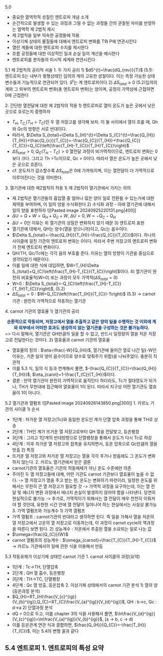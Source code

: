 5.0
- 중요한 열역학적 성질인 엔트로피 개념 소개
- 순간적으로 발생할 수 있는 과정과 그럴 수 없는 과정들 간의 관찰된 차이를 반영하는 열역학 제 2법칙 제시
- 제 2법칙을 일부 익숙한 공정들에 적용
- 이상기체 상태의 물질들에 대해서 엔트로피 변화를 T와 P에 연관시킨다
- 열린 계들에 대한 엔트로피 수지를 제시한다
- 흐름 공정들에 대한 이상적인 일과 손실 일의 계산을 예시한다
- 엔트로피를 분자들의 미시적 세계와 연관시킨다

5.1 제 2법칙의 공리적 서술
1\. 두 가지 공리
1\) $dS^{t}=\frac{dQ_{rev}}{T}$ (5.1): 엔트로피 S는 내부가 평형상태인 임의의 계의 고유한 성질이다. 이는 측정 가능한 상태변수들과 기능적으로 연관되어 있다. $S^{t}$는 계 엔트로피이다
2\) $\Delta S_{total}\ge0$ (5.2)임의의 계와 그 외부의 엔트로피 변화(총 엔트로피 변화)는 양이며, 공정이 가역성에 근접하면 0에 근접한다

2\. 간단한 열전달에 대한 제 2법칙의 적용
1\) 엔트로피로 열이 온도가 높은 곳에서 낮은 곳으로 흐르는지 증명하자
- $T_{H},T_{C,}\left(T_{H}>T_{C}\right)$인 두 열 저장고를 생각해 보자. 이 둘 사이에서 열이 흐를 때, Qh와 Qc의 방향은 서로 반대이다.
- 따라서, $\Delta S_{total}=\Delta S_{H}^{t}+\Delta S_{C}^{t}=\frac{Q_{H}}{T_{H}}+\frac{Q_{c}}{T_{C}}=-\frac{Q_{C}}{T_{H}}+\frac{Q_{C}}{T_{C}}=Q_{C}\left(\frac{T_{H}-T_{C}}{T_{H}T_{C}}\right)$ 
- $\Delta S_{total}>0,Q_{C}\left(T_{H}-T_{C}\right)>0$ 열전달 과정이 비가역적이므로, 엔트로피 변화는 0보다 크다. 그리고 Th >Tc이므로, Qc > 0이다. 따라서 열은 온도가 높은 곳에서 낮은 곳으로 흐른다.
- cf. 온도차가 감소할수록 $\Delta S_{total}$은 0에 가까워지며, 이는 열전달이 더 가역적으로 이루어진다는 것을 의미한다.

3\. 열기관에 대한 제2법칙의 적용
1\)  제 2법칙이 열기관에서 가지는 의의 
- 제 2법칙은 열기관들의 흡입열 중 얼마나 많은 양이 일로 전환될 수 있는가에 대한 제약을 부여하며, 이 일의 양을 수식화한다
2\) 수식화 과정 - 아래 열기관에 대해서 일의 양을 표현하자
![[Pasted image 20240925220131.png|400]]
- $\Delta U=Q+W=Q_{H}+Q_{C}+W$, $\Delta U=0,W=-Q_{C}-Q_{H}$ 
- $\Delta U=0$인 이유는 위 열기관의 성질은 변화하지 않기 때문
3\) 엔트로피 표현
- 열기관에 대해서, QH는 양수(열을 얻으니까)이고, Qc는 음수이다. 
- $\Delta S_{total}=-\frac{Q_{H}}{T_{H}}-\frac{Q_{C}}{T_{C}}$이다. 하나의 사이클에 걸친 기관의 엔트로피 변화는 0이다. 따라서 주변 저장고의 엔트로피 변화가 전체 엔트로피 변화이다. 
- QH/TH, Qc/Tc에는 각각 음의 부호를 준다. 이유는 열의 방향이 기관을 중심으로 생각되었기 때문이다.
- 이를 일에 대한 식에 대입하면, $W=T_{H}\Delta S_{total}+Q_{C}\left(\frac{T_{H}-T_{C}}{T_{C}}\right)$이다.
4\) 열기관이 완전히 비효율적(W=0) 또는 과정이 모두 가역적($\Delta S_{total}=0$)
- W=0 : $\Delta S_{total}=-Q_{C}\left(\frac{T_{H}-T_{C}}{T_{H}T_{C}}\right)$, (5.2)
- $\Delta S_{total}=0$ : $W=Q_{C}\left(\frac{T_{H}}{T_{C}}-1\right)$ (5.3)
	-> carnot 기관 : 완전히 가역적으로 작동하는 열기관

4\. carnot 기관의 열효율
1\) 열기관의 공리
<font color="#003380"><center><strong>순환적으로 작동되며, 저장고에서 열을 추출하고 같은 양의 일을 수행하는 것 이외에 계와 외부에서 어떠한 효과도 생성하지 않는 열기관을 구성하는 것은 불가능하다.</strong></center></font> 
=> 다시 말해서, 열기관은 QH만큼의 일을 할 수 없고, 반드시 일정량의 열을 저온 저장고로 전달한다는 것이다.
2\) 열효율과 carnot 기관의 열효율
- 열효율의 정의 : $\eta=\frac{-W}{Q_{H}}$, 열기관에 들어간 열로 나간 일(-W인 이유는, 기존 일의 양이 음수이므로 양수로 맞춰주기 위함)을 나눠주었다. 충분히 직관적
- 이를 5.3 식, 일의 식 등과 연계해서 풀면, $-\frac{Q_{C}}{T_{C}}=\frac{Q_{H}}{T_{H}}$,  $\eta_{carot}=1-\frac{T_{C}}{T_{H}}$이다.
- 결론 : 만약 열기관이 완전히 가역적으로 움직인다 하더라도, Tc가 절대영도가 되거나, TH가 무한대에 접근해야 열효율이 1이 된다. 따라서 지구상 어떤 열기관도 열효율이 1이 아니다. 

5.2 열기관과 열펌프
![[Pasted image 20240926143850.png|300]]
1\. 카르노 기관의 사이클
1\)  순서
- 1단계 : 차가운 열 저장고(Tc)와 동일한 온도인 계가 단열 압축 과정을 통해 TH로 상승
- 2단계 : TH인 계가 뜨거운 열 저장고로부터 QH 열을 전달밪고, 등온팽창
- 3단계 : 그리고 1단계의 반대방향으로 단열팽창을 통해서 온도가 다시 Tc로 하강
- 4단계 : 이후 차가운 열 저장고와 접촉을 유지하면서, 등온 압축으로 Qc만큼의 열을 방출
2\) 특징
- 뜨거운 열 저장고와 차가운 열 저장고는 열을 각각 주거나 받음에도 그 온도가 변화하지 않는다.
2\. 카르노 열기관에서 얻은 결론
- carnot기관의 열효율은 기관의 작동매체가 아닌 온도 수준에만 의존
- 주어진 두 열 저장고들에 대해, 어떤 기관도 carnot 기관보다 열효율이 높을 수 없다.
	-> 열 저장고가 열을 주고 받는 한, 온도는 변화하기 마련이라, 일정한 온도를 위해서는 무한히 큰 열 저장고가 필요할 것
	-> 가역적 과정을 요구하는데, 이는 열 전달 및 에너지 변환 과정에서 에너지 손실이 발생하지 않아야 함을 나타낸다. 당연히 현실적으로 불가능
	-> 추가로, 가역적이기 위해서는 열 전달이 매우 천천히 이뤄져야 할 것인데, 유한한 시간 안에 열 전달이 일어나야 하는 현실에서는 사실상 불가능
3\. 가역 열펌프와 가능계수
1\) 가역 열펌프
- 가역 열펌프 : carnot기관의 반대라고 생각하면 된다. 즉 일을 가해서 열을 저온의 열 저장고에서 고온의 열 저장고로 이동하는데, 이 과정이 carnot cycle의 역과정을 따른다 보면 된다.
2\) 성능계수 : 저온에서 추출된 열을 소요되는 일로 나눈 값
- $\omega=\frac{Q_{C}}{W}$
- carnot 열펌프의 성능계수 : $\omega_{carnot}=\frac{T_{C}}{T_{H}-T_{C}}$
	-> 카르노 기관에서의 일에 관한 식을 이용해서 만듬

5.3 작동유체가 이상기체 상태인 carnot 기관
1\. carnot 사이클의 과정(요약)
- 1단계 : Tc->TH, 단열압축
- 2단계 : QH 열 흡수, 등온팽창
- 3단계 : TH->TC, 단열팽창
- 4단계 : Qc 열 방출, 등온압축
2\. 이상기체 상태에서의 carnot 기관 분석
1\) 열의 양(등온과정 분석)
- $Q_{H}=RT_{H}\frac{V_{c}^{ig}}{V_{b}^{ig}},Q_{C}=RT_{C}\frac{V_{a}^{ig}}{V_{d}^{ig}}$, QH : b->c, Qc : d->a
2\) 단열과정 분석
- dQ = 0으로 두고, 이를 chapter 3의 식을 사용해서 풀면, $\ln\frac{V_{d}^{ig}}{V_{c}^{ig}}=\ln\frac{V_{a}^{ig}}{V_{b}^{ig}}$, (a -> b, c -> d)
- 이를 등온관계 연관 식과 결합하면, $\frac{Q_{H}}{Q_{C}}=-\frac{T_{H}}{T_{C}}$, 이는 5.4의 변형 꼴과 같다


5.4 엔트로피
1\. 엔트로피의 특성 요약
- 